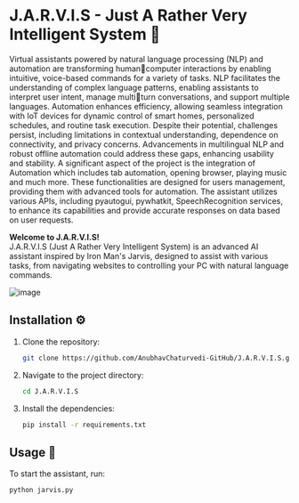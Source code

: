 # J.A.R.V.I.S - Just A Rather Very Intelligent System 🤖

Virtual assistants powered by natural language processing (NLP) and automation are transforming humancomputer interactions by enabling intuitive, voice-based commands for a variety of tasks. NLP facilitates 
the understanding of complex language patterns, enabling assistants to interpret user intent, manage multiturn conversations, and support multiple languages. Automation enhances efficiency, allowing seamless 
integration with IoT devices for dynamic control of smart homes, personalized schedules, and routine task 
execution. Despite their potential, challenges persist, including limitations in contextual understanding, 
dependence on connectivity, and privacy concerns. Advancements in multilingual NLP and robust offline 
automation could address these gaps, enhancing usability and stability. A significant aspect of the project 
is the integration of Automation which includes tab automation, opening browser, playing music and much 
more. These functionalities are designed for users management, providing them with advanced tools for 
automation. The assistant utilizes various APIs, including pyautogui, pywhatkit, SpeechRecognition
services, to enhance its capabilities and provide accurate responses on data based on user requests.

**Welcome to J.A.R.V.I.S!**  
J.A.R.V.I.S (Just A Rather Very Intelligent System) is an advanced AI assistant inspired by Iron Man's Jarvis, designed to assist with various tasks, from navigating websites to controlling your PC with natural language commands.

![image](https://github.com/user-attachments/assets/59727c15-d85a-41bc-b27d-bea08b3b3a41)


## Installation ⚙️
1. Clone the repository:
    ```bash
    git clone https://github.com/AnubhavChaturvedi-GitHub/J.A.R.V.I.S.git
    ```
2. Navigate to the project directory:
    ```bash
    cd J.A.R.V.I.S
    ```
3. Install the dependencies:
    ```bash
    pip install -r requirements.txt
    ```

## Usage 🚀
To start the assistant, run:
```bash
python jarvis.py
```
